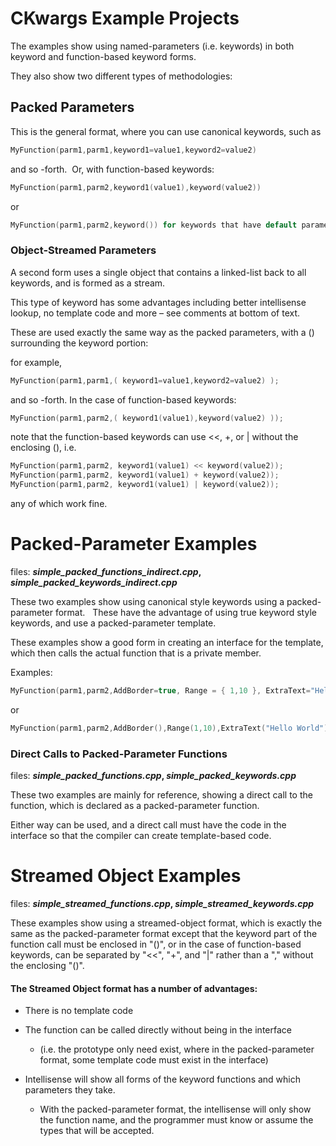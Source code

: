 
# CKwargs Example Projects

The examples show using named-parameters (i.e. keywords) in both keyword and function-based keyword forms.

They also show two different types of methodologies: 

## Packed Parameters

This is the general format, where you can use canonical keywords, such as

```C++
MyFunction(parm1,parm1,keyword1=value1,keyword2=value2) 
```

and so -forth.  Or, with function-based keywords: 

```C++
MyFunction(parm1,parm2,keyword1(value1),keyword(value2))
```

or 

```C++
MyFunction(parm1,parm2,keyword()) for keywords that have default parameters (useful with booleans)
```

### Object-Streamed Parameters

A second form uses a single object that contains a linked-list back to all keywords, and is formed as a stream.

This type of keyword has some advantages including better intellisense lookup, no template code and more &ndash; see comments at bottom of text.

These are used exactly the same way as the packed parameters, with a () surrounding the keyword portion: 

for example,

```C++
MyFunction(parm1,parm1,( keyword1=value1,keyword2=value2) );
```

and so -forth.  In the case of function-based keywords:

```C++
MyFunction(parm1,parm2,( keyword1(value1),keyword(value2) ));
```

note that the function-based keywords can use <<, +, or | without the enclosing (), i.e.

```C++
MyFunction(parm1,parm2, keyword1(value1) << keyword(value2));
MyFunction(parm1,parm2, keyword1(value1) + keyword(value2));
MyFunction(parm1,parm2, keyword1(value1) | keyword(value2));
```

any of which work fine. 

# Packed-Parameter Examples

files: **_simple_packed_functions_indirect.cpp_, _simple_packed_keywords_indirect.cpp_**

These two examples show using canonical style keywords using a packed-parameter format.   
These have the advantage of using true keyword style keywords, and use a packed-parameter template.

These examples show a good form in creating an interface for the template, which then calls the actual
function that is a private member.

Examples:

```C++
MyFunction(parm1,parm2,AddBorder=true, Range = { 1,10 }, ExtraText="Hello World");
```
	
or
	
```C++
MyFunction(parm1,parm2,AddBorder(),Range(1,10),ExtraText("Hello World"));
```
	

### Direct Calls to Packed-Parameter Functions

files: **_simple_packed_functions.cpp_, _simple_packed_keywords.cpp_**

These two examples are mainly for reference, showing a direct call to the function, which is declared as a 
packed-parameter function.  

Either way can be used, and a direct call must have the code in the interface so that the compiler can
create template-based code. 


# Streamed Object Examples

files: **_simple_streamed_functions.cpp_, _simple_streamed_keywords.cpp_**

These examples show using a streamed-object format, which is exactly the same as the packed-parameter format 
except that the keyword part of the function call must be enclosed in "()", or in the case of function-based
keywords, can be separated by "<<", "+", and "|" rather than a "," without the enclosing "()".

#### The Streamed Object format has a number of advantages:

* There is no template code
* The function can be called directly without being in the interface
   * (i.e. the prototype only need exist, where in the packed-parameter format, some template code must exist in the interface)

* Intellisense will show all forms of the keyword functions and which parameters they take.
   * With the packed-parameter format, the intellisense will only show the function name, and the programmer must know or assume the types that will be accepted.

